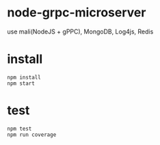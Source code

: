 # node-grpc-microserver

use mali(NodeJS + gPPC), MongoDB, Log4js, Redis

# install

```
npm install
npm start
```

# test

```
npm test
npm run coverage
```